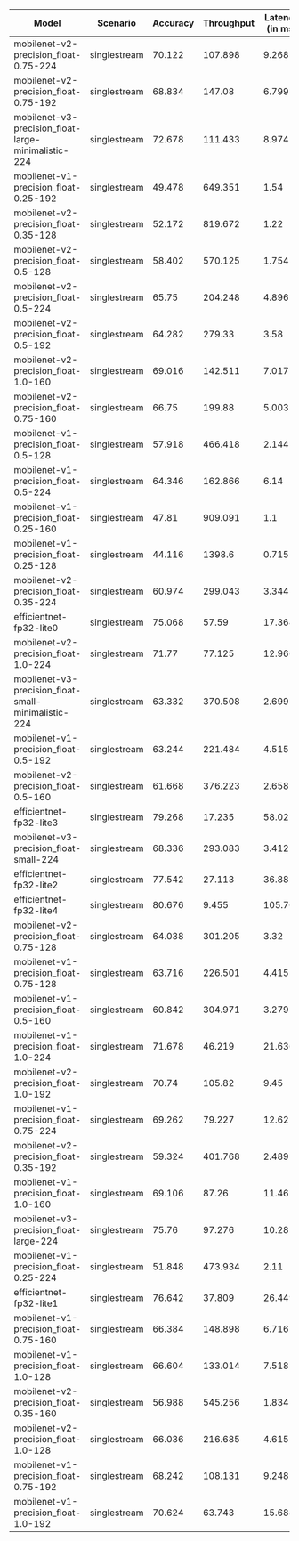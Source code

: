 | Model                                               | Scenario     |   Accuracy |   Throughput |   Latency (in ms) |
|-----------------------------------------------------|--------------|------------|--------------|-------------------|
| mobilenet-v2-precision_float-0.75-224               | singlestream |     70.122 |      107.898 |             9.268 |
| mobilenet-v2-precision_float-0.75-192               | singlestream |     68.834 |      147.08  |             6.799 |
| mobilenet-v3-precision_float-large-minimalistic-224 | singlestream |     72.678 |      111.433 |             8.974 |
| mobilenet-v1-precision_float-0.25-192               | singlestream |     49.478 |      649.351 |             1.54  |
| mobilenet-v2-precision_float-0.35-128               | singlestream |     52.172 |      819.672 |             1.22  |
| mobilenet-v2-precision_float-0.5-128                | singlestream |     58.402 |      570.125 |             1.754 |
| mobilenet-v2-precision_float-0.5-224                | singlestream |     65.75  |      204.248 |             4.896 |
| mobilenet-v2-precision_float-0.5-192                | singlestream |     64.282 |      279.33  |             3.58  |
| mobilenet-v2-precision_float-1.0-160                | singlestream |     69.016 |      142.511 |             7.017 |
| mobilenet-v2-precision_float-0.75-160               | singlestream |     66.75  |      199.88  |             5.003 |
| mobilenet-v1-precision_float-0.5-128                | singlestream |     57.918 |      466.418 |             2.144 |
| mobilenet-v1-precision_float-0.5-224                | singlestream |     64.346 |      162.866 |             6.14  |
| mobilenet-v1-precision_float-0.25-160               | singlestream |     47.81  |      909.091 |             1.1   |
| mobilenet-v1-precision_float-0.25-128               | singlestream |     44.116 |     1398.6   |             0.715 |
| mobilenet-v2-precision_float-0.35-224               | singlestream |     60.974 |      299.043 |             3.344 |
| efficientnet-fp32-lite0                             | singlestream |     75.068 |       57.59  |            17.364 |
| mobilenet-v2-precision_float-1.0-224                | singlestream |     71.77  |       77.125 |            12.966 |
| mobilenet-v3-precision_float-small-minimalistic-224 | singlestream |     63.332 |      370.508 |             2.699 |
| mobilenet-v1-precision_float-0.5-192                | singlestream |     63.244 |      221.484 |             4.515 |
| mobilenet-v2-precision_float-0.5-160                | singlestream |     61.668 |      376.223 |             2.658 |
| efficientnet-fp32-lite3                             | singlestream |     79.268 |       17.235 |            58.02  |
| mobilenet-v3-precision_float-small-224              | singlestream |     68.336 |      293.083 |             3.412 |
| efficientnet-fp32-lite2                             | singlestream |     77.542 |       27.113 |            36.882 |
| efficientnet-fp32-lite4                             | singlestream |     80.676 |        9.455 |           105.768 |
| mobilenet-v2-precision_float-0.75-128               | singlestream |     64.038 |      301.205 |             3.32  |
| mobilenet-v1-precision_float-0.75-128               | singlestream |     63.716 |      226.501 |             4.415 |
| mobilenet-v1-precision_float-0.5-160                | singlestream |     60.842 |      304.971 |             3.279 |
| mobilenet-v1-precision_float-1.0-224                | singlestream |     71.678 |       46.219 |            21.636 |
| mobilenet-v2-precision_float-1.0-192                | singlestream |     70.74  |      105.82  |             9.45  |
| mobilenet-v1-precision_float-0.75-224               | singlestream |     69.262 |       79.227 |            12.622 |
| mobilenet-v2-precision_float-0.35-192               | singlestream |     59.324 |      401.768 |             2.489 |
| mobilenet-v1-precision_float-1.0-160                | singlestream |     69.106 |       87.26  |            11.46  |
| mobilenet-v3-precision_float-large-224              | singlestream |     75.76  |       97.276 |            10.28  |
| mobilenet-v1-precision_float-0.25-224               | singlestream |     51.848 |      473.934 |             2.11  |
| efficientnet-fp32-lite1                             | singlestream |     76.642 |       37.809 |            26.449 |
| mobilenet-v1-precision_float-0.75-160               | singlestream |     66.384 |      148.898 |             6.716 |
| mobilenet-v1-precision_float-1.0-128                | singlestream |     66.604 |      133.014 |             7.518 |
| mobilenet-v2-precision_float-0.35-160               | singlestream |     56.988 |      545.256 |             1.834 |
| mobilenet-v2-precision_float-1.0-128                | singlestream |     66.036 |      216.685 |             4.615 |
| mobilenet-v1-precision_float-0.75-192               | singlestream |     68.242 |      108.131 |             9.248 |
| mobilenet-v1-precision_float-1.0-192                | singlestream |     70.624 |       63.743 |            15.688 |